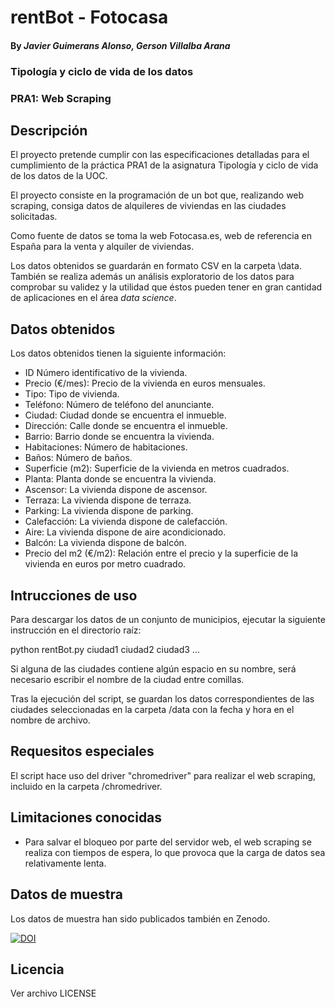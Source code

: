 # rentBot - Fotocasa

#### By _**Javier Guimerans Alonso, Gerson Villalba Arana**_

### Tipología y ciclo de vida de los datos
### PRA1: Web Scraping

## Descripción

El proyecto pretende cumplir con las especificaciones detalladas para 
el cumplimiento de la práctica PRA1 de la asignatura Tipología y 
ciclo de vida de los datos de la UOC.

El proyecto consiste en la programación de un bot que, realizando 
web scraping, consiga datos de alquileres de viviendas en las ciudades 
solicitadas. 

Como fuente de datos se toma la web Fotocasa.es, web de referencia en España
para la venta y alquiler de viviendas.

Los datos obtenidos se guardarán en formato CSV en la carpeta \data.
También se realiza además un análisis exploratorio de los datos para 
comprobar su validez y la utilidad que éstos pueden tener en gran cantidad 
de aplicaciones en el área _data science_.


## Datos obtenidos

Los datos obtenidos tienen la siguiente información:

* ID Número identificativo de la vivienda.
* Precio (€/mes): Precio de la vivienda en euros mensuales.
* Tipo: Tipo de vivienda.
* Teléfono: Número de teléfono del anunciante.
* Ciudad: Ciudad donde se encuentra el inmueble.
* Dirección: Calle donde se encuentra el inmueble.
* Barrio: Barrio donde se encuentra la vivienda.
* Habitaciones: Número de habitaciones.
* Baños: Número de baños.
* Superficie (m2): Superficie de la vivienda en metros cuadrados.
* Planta: Planta donde se encuentra la vivienda.
* Ascensor: La vivienda dispone de ascensor.
* Terraza: La vivienda dispone de terraza.
* Parking: La vivienda dispone de parking.
* Calefacción: La vivienda dispone de calefacción.
* Aire: La vivienda dispone de aire acondicionado.
* Balcón: La vivienda dispone de balcón.
* Precio del m2 (€/m2): Relación entre el precio y la superficie 
de la vivienda en euros por metro cuadrado.

## Intrucciones de uso
Para descargar los datos de un conjunto de municipios, ejecutar la
siguiente instrucción en el directorio raíz:

python rentBot.py ciudad1 ciudad2 ciudad3 ...

Si alguna de las ciudades contiene algún espacio en su nombre, será
necesario escribir el nombre de la ciudad entre comillas.

Tras la ejecución del script, se guardan los datos correspondientes de las
ciudades seleccionadas en la carpeta /data con la fecha y hora en el nombre 
de archivo.

## Requesitos especiales
El script hace uso del driver "chromedriver" para realizar el web scraping, 
incluido en la carpeta /chromedriver.


## Limitaciones conocidas

* Para salvar el bloqueo por parte del servidor web, el web scraping se 
realiza con tiempos de espera, lo que provoca que la carga de datos sea
relativamente lenta.

## Datos de muestra
Los datos de muestra han sido publicados también en Zenodo.

[![DOI](https://zenodo.org/badge/DOI/10.5281/zenodo.6402641.svg)](https://doi.org/10.5281/zenodo.6402641)


## Licencia
Ver archivo LICENSE